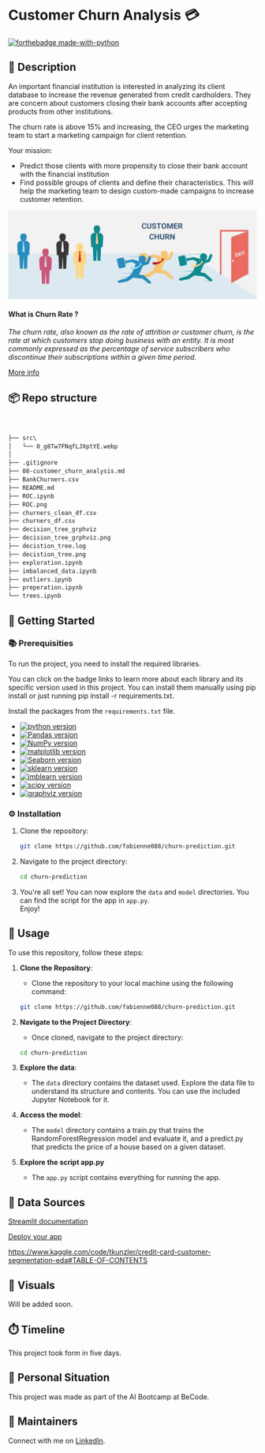# Customer Churn Analysis 💳

[![forthebadge made-with-python](https://ForTheBadge.com/images/badges/made-with-python.svg)](https://www.python.org/)

## 🧐 Description
An important financial institution is interested in analyzing its client database to increase the revenue generated from credit cardholders. They are concern about customers closing their bank accounts after accepting products from other institutions.

The churn rate is above 15% and increasing, the CEO urges the marketing team to start a marketing campaign for client retention.

Your mission:

- Predict those clients with more propensity to close their bank account with the financial institution
- Find possible groups of clients and define their characteristics. This will help the marketing team to design custom-made campaigns to increase customer retention.

![alt text](src/0_g8Tw7FNqfLJXptYE.webp)

#### What is Churn Rate ?

_The churn rate, also known as the rate of attrition or customer churn, is the rate at which customers stop doing business with an entity. It is most commonly expressed as the percentage of service subscribers who discontinue their subscriptions within a given time period._

[More info](https://www.investopedia.com/terms/c/churnrate.asp)

## 📦 Repo structure

```md


├── src\
│   └── 0_g8Tw7FNqfLJXptYE.webp
│
├── .gitignore
├── 08-customer_churn_analysis.md
├── BankChurners.csv
├── README.md
├── ROC.ipynb
├── ROC.png
├── churners_clean_df.csv
├── churners_df.csv
├── decision_tree_grphviz
├── decision_tree_grphviz.png
├── decistion_tree.log
├── decistion_tree.png
├── exploration.ipynb
├── imbalanced_data.ipynb
├── outliers.ipynb
├── preperation.ipynb
└── trees.ipynb

```

## 🏁 Getting Started

### 📚 Prerequisities

To run the project, you need to install the required libraries. 

You can click on the badge links to learn more about each library and its specific version used in this project. You can install them manually using pip install <library name> or just running pip install -r requirements.txt.

Install the packages from the ```requirements.txt``` file.

   - [![python version](https://img.shields.io/badge/python-3.x-blue)](https://python.org)
   - [![Pandas version](https://img.shields.io/badge/pandas-2.x-green)](https://pandas.pydata.org/)
   - [![NumPy version](https://img.shields.io/badge/numpy-1.x-orange)](https://numpy.org/)
   - [![matplotlib version](https://img.shields.io/badge/matplotlib-3.x-red)](https://matplotlib.org/)
   - [![Seaborn version](https://img.shields.io/badge/seaborn-0.x-yellow)](https://seaborn.pydata.org/)
   - [![sklearn version](https://img.shields.io/badge/scikit_learn-1.x-%f89938?color=%f89938)](https://scikit-learn.org/stable/)
   - [![imblearn version](https://img.shields.io/badge/imblearn-0.x-%f89938?color=%f89938)](https://imbalanced-learn.org/stable/)
   - [![scipy version](https://img.shields.io/badge/scipy-1.x-%f89938?color=%f89938)](https://scipy.org/)
   - [![graphviz version](https://img.shields.io/badge/graphviz-2.x-%f89938?color=%f89938)](https://graphviz.org/)
 

### ⚙️ Installation

1. Clone the repository:
    ```bash
    git clone https://github.com/fabienne088/churn-prediction.git
    ```

2. Navigate to the project directory:
    ```bash
    cd churn-prediction
    ```

3. You're all set! You can now explore the `data` and `model` directories. You can find the script for the app in `app.py`.<br>
Enjoy!

## 🎈 Usage
To use this repository, follow these steps:

1. **Clone the Repository**: 
    - Clone the repository to your local machine using the following command:
    ```bash
    git clone https://github.com/fabienne088/churn-prediction.git
    ```

2. **Navigate to the Project Directory**:
    - Once cloned, navigate to the project directory:
    ```bash
    cd churn-prediction
    ```

3. **Explore the data**:
    - The `data` directory contains the dataset used. Explore the data file to understand its structure and contents. You can use the included Jupyter Notebook for it.

4. **Access the model**:
    - The `model` directory contains a train.py that trains the RandomForestRegression model and evaluate it, and a predict.py that predicts the price of a house based on a given dataset.

5. **Explore the script app.py**
    - The `app.py` script contains everything for running the app.

## 👑 Data Sources
[Streamlit documentation](https://docs.streamlit.io/)

[Deploy your app](https://docs.streamlit.io/streamlit-community-cloud/deploy-your-app)

https://www.kaggle.com/code/tkunzler/credit-card-customer-segmentation-eda#TABLE-OF-CONTENTS

## 🎨 Visuals
Will be added soon.

## ⏱️ Timeline
This project took form in five days.

## 📌 Personal Situation
This project was made as part of the AI Bootcamp at BeCode.

## 🔧 Maintainers
Connect with me on [LinkedIn](https://www.linkedin.com/in/fabienne-th%C3%BCer-56a8a0a?lipi=urn%3Ali%3Apage%3Ad_flagship3_profile_view_base_contact_details%3BGVOLSNIkQnaKEDrsWD%2BY6w%3D%3D).
